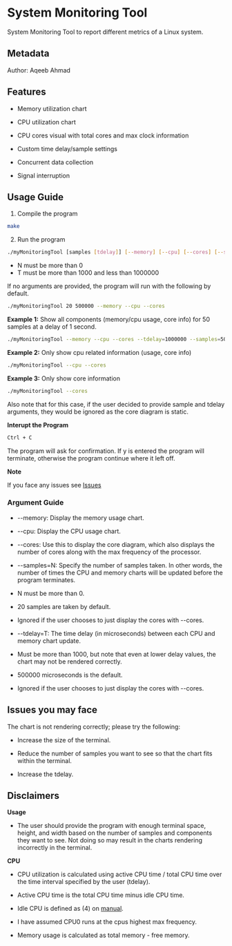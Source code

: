 # System Monitoring Tool

System Monitoring Tool to report different metrics of a Linux system.

## Metadata

Author: Aqeeb Ahmad

## Features

- Memory utilization chart

- CPU utilization chart

- CPU cores visual with total cores and max clock information

- Custom time delay/sample settings

- Concurrent data collection

- Signal interruption

## Usage Guide

1. Compile the program

```bash
make
```

2. Run the program

```bash
./myMonitoringTool [samples [tdelay]] [--memory] [--cpu] [--cores] [--samples=N] [--tdelay=T]
```

- N must be more than 0
- T must be more than 1000 and less than 1000000

If no arguments are provided, the program will run with the following by default.

```bash
./myMonitoringTool 20 500000 --memory --cpu --cores
```

**Example 1:** Show all components (memory/cpu usage, core info) for 50 samples at a delay of 1 second.

```bash
./myMonitoringTool --memory --cpu --cores --tdelay=1000000 --samples=50
```

**Example 2:** Only show cpu related information (usage, core info)

```bash
./myMonitoringTool --cpu --cores
```

**Example 3:** Only show core information

```bash
./myMonitoringTool --cores
```

Also note that for this case, if the user decided to provide sample and tdelay arguments, they would be ignored as the core diagram is static.

**Interupt the Program**

```bash
Ctrl + C
```

The program will ask for confirmation. If y is entered the program will terminate, otherwise the program continue where it left off.

**Note**

If you face any issues see [Issues](#issues-you-may-face)

### Argument Guide

- --memory: Display the memory usage chart.

- --cpu: Display the CPU usage chart.

- --cores: Use this to display the core diagram, which also displays the number of cores along with the max frequency of the processor.

- --samples=N: Specify the number of samples taken. In other words, the number of times the CPU and memory charts will be updated before the program terminates.

- N must be more than 0.

- 20 samples are taken by default.

- Ignored if the user chooses to just display the cores with --cores.

- --tdelay=T: The time delay (in microseconds) between each CPU and memory chart update.

- Must be more than 1000, but note that even at lower delay values, the chart may not be rendered correctly.

- 500000 microseconds is the default.

- Ignored if the user chooses to just display the cores with --cores.

## Issues you may face

The chart is not rendering correctly; please try the following:

- Increase the size of the terminal.

- Reduce the number of samples you want to see so that the chart fits within the terminal.

- Increase the tdelay.    

## Disclaimers

**Usage**

- The user should provide the program with enough terminal space, height, and width based on the number of samples and components they want to see. Not doing so may result in the charts rendering incorrectly in the terminal.

**CPU**

- CPU utilization is calculated using active CPU time / total CPU time over the time interval specified by the user (tdelay).

- Active CPU time is the total CPU time minus idle CPU time.

- Idle CPU is defined as (4) on [manual](https://man7.org/linux/man-pages/man5/proc_stat.5.html).

- I have assumed CPU0 runs at the cpus highest max frequency.

- Memory usage is calculated as total memory - free memory.

